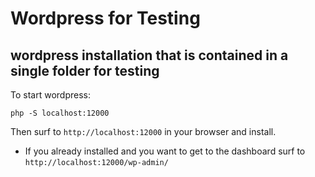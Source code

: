 # Wordpress for Testing

## wordpress installation that is contained in a single folder for testing

To start wordpress:

```
php -S localhost:12000
```

Then surf to `http://localhost:12000` in your browser and install.

* If you already installed and you want to get to the dashboard surf to `http://localhost:12000/wp-admin/`
